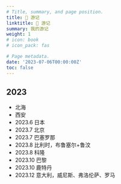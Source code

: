 ```yaml
---
# Title, summary, and page position.
title: 🎒 游记
linktitle: 🎒 游记
summary: 我的游记
weight: 1
# icon: book
# icon_pack: fas

# Page metadata.
date: '2023-07-06T00:00:00Z'
toc: false
---
```


## 2023

* 北海
* 西安
* 2023.6 日本
* 2023.7 北京
* 2023.7 巴塞罗那
* 2023.8 比利时，布鲁塞尔+鲁汶
* 2023.8 科隆
* 2023.10 巴黎
* 2023.10 鹿特丹
* 2023.12 意大利，威尼斯、弗洛伦萨、罗马